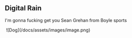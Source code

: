 ## Digital Rain

I'm gonna fucking get you Sean Grehan from Boyle sports

<img src="" width="0" height="0">
![Dog](/docs/assets/images/image.png)
